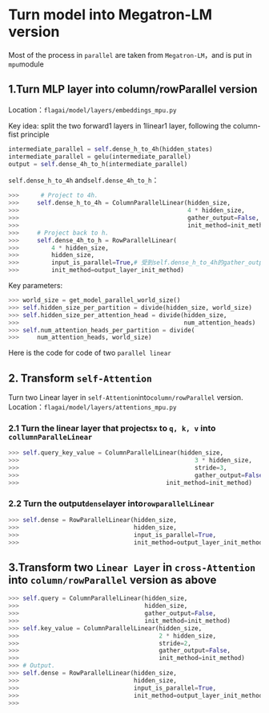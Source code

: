 # Turn model into Megatron-LM version


Most of the process in `parallel` are taken from `Megatron-LM`，and is put in `mpu`module

## 1.Turn MLP layer into column/rowParallel version
Location：`flagai/model/layers/embeddings_mpu.py`

Key idea:
split the two forward1 layers in 1linear1 layer, following the column-fist principle
```python
intermediate_parallel = self.dense_h_to_4h(hidden_states)
intermediate_parallel = gelu(intermediate_parallel)
output = self.dense_4h_to_h(intermediate_parallel)
```
`self.dense_h_to_4h` and`self.dense_4h_to_h`：
```python
>>>      # Project to 4h.
>>>     self.dense_h_to_4h = ColumnParallelLinear(hidden_size,
>>>                                               4 * hidden_size,
>>>                                               gather_output=False, #这里可以是True
>>>                                               init_method=init_method)
>>>     # Project back to h.
>>>     self.dense_4h_to_h = RowParallelLinear(
>>>         4 * hidden_size,
>>>         hidden_size,
>>>         input_is_parallel=True,# 受到self.dense_h_to_4h的gather_output设置影响
>>>         init_method=output_layer_init_method)
```
Key parameters:
```python
>>> world_size = get_model_parallel_world_size()
>>> self.hidden_size_per_partition = divide(hidden_size, world_size)
>>> self.hidden_size_per_attention_head = divide(hidden_size,
>>>                                              num_attention_heads)
>>> self.num_attention_heads_per_partition = divide(
>>>     num_attention_heads, world_size)
```
Here is the code for code of two `parallel linear`

## 2. Transform `self-Attention`
Turn  two Linear layer in `self-Attention`into`column/rowParallel` version. Location：`flagai/model/layers/attentions_mpu.py`
### 2.1 Turn the linear layer that projects`x` to  `q, k, v`  into `collumnParalleLinear`
```python
>>> self.query_key_value = ColumnParallelLinear(hidden_size,
>>>                                                 3 * hidden_size,
>>>                                                 stride=3,
>>>                                                 gather_output=False,
>>>                                         init_method=init_method)
```
### 2.2 Turn the output`dense`layer into`rowparallelLinear`
```python
>>> self.dense = RowParallelLinear(hidden_size,
>>>                                hidden_size,
>>>                                input_is_parallel=True,
>>>                                init_method=output_layer_init_method)
```
## 3.Transform two `Linear Layer` in `cross-Attention` into `column/rowParallel` version as above
```python
>>> self.query = ColumnParallelLinear(hidden_size,
>>>                                   hidden_size,
>>>                                   gather_output=False,
>>>                                   init_method=init_method)
>>> self.key_value = ColumnParallelLinear(hidden_size,
>>>                                       2 * hidden_size,
>>>                                       stride=2,
>>>                                       gather_output=False,
>>>                                       init_method=init_method)
>>> # Output.
>>> self.dense = RowParallelLinear(hidden_size,
>>>                                hidden_size,
>>>                                input_is_parallel=True,
>>>                                init_method=output_layer_init_method)
>>> 
```
